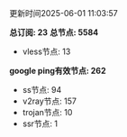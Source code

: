更新时间2025-06-01 11:03:57

**总订阅: 23**
**总节点: 5584**
- vless节点: 13

**google ping有效节点: 262**
- ss节点: 94
- v2ray节点: 157
- trojan节点: 10
- ssr节点: 1

